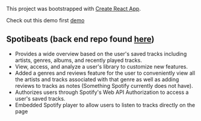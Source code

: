 This project was bootstrapped with [Create React App](https://github.com/facebook/create-react-app).

Check out this demo first [demo](https://youtu.be/tO7-Jc_rGOs)

## Spotibeats (back end repo found [here](https://github.com/dankomong/spotibeat-backend))
- Provides a wide overview based on the user's saved tracks including artists, genres, albums, and recently played tracks.
- View, access, and analyze a user's library to customize new features.
- Added a genres and reviews feature for the user to conveniently
  view all the artists and tracks associated with that genre as well as adding reviews to tracks as notes (Something Spotify currently does not have).
- Authorizes users through Spotify's Web API Authorization to
  access a user's saved tracks.
- Embedded Spotify player to allow users to listen to tracks  directly on the page

